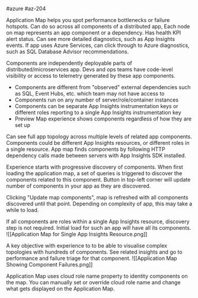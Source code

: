 #azure #az-204 

Application Map helps you spot performance bottlenecks or failure hotspots.
Can do so across all components of a distributed app,
Each node on map represents an app component or a dependency.
Has health KPI alert status.
Can see more detailed diagnostics, such as App Insights events.
If app uses Azure Services, can click through to Azure diagnostics, such as SQL Database Advisor recommendations.

Components are independently deployable parts of distributed/microservices app.
Devs and ops teams have code-level visibility or access to telemetry generated by these app components.
- Components are different from "observed" external dependencies such as SQL, Event Hubs, etc. which team may not have access to
- Components run on any number of server/role/container instances
- Components can be separate App Insights instrumentation keys or different roles reporting to a single App Insights instrumentation key
- Preview Map experience shows components regardless of how they are set up

Can see full app topology across multiple levels of related app components.
Components could be different App Insights resources, or different roles in a single resource.
App map finds components by following HTTP dependency calls made between servers with App Insights SDK installed.

Experience starts with progressive discovery of components.
When first loading the application map, a set of queries is triggered to discover the components related to this component.
Button in top-left corner will update number of components in your app as they are discovered.

Clicking "Update map components", map is refreshed with all components discovered until that point.
Depending on complexity of app, this may take a while to load.

If all components are roles within a single App Insights resource, discovery step is not required.
Initial load for such an app will have all its components.
![[Application Map for Single App Insights Resource.png]]

A key objective with experience to to be able to visualise complex topologies with hundreds of components.
See related insights and go to performance and failure triage for that component.
![[Application Map Showing Component Failures.png]]

Application Map uses cloud role name property to identity components on the map.
You can manually set or override cloud role name and change what gets displayed on the Application Map.